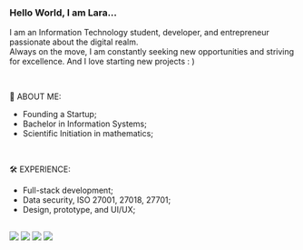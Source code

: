 ### Hello World, I am Lara...

I am an Information Technology student, developer, and entrepreneur passionate about the digital realm.<br> Always on the move, I am constantly seeking new opportunities and striving for excellence. And I love starting new projects : ) 

<br>

🔎 ABOUT ME:

- Founding a Startup;
- Bachelor in Information Systems;
- Scientific Initiation in mathematics;

<br>

🛠️ EXPERIENCE:

- Full-stack development; <br>
- Data security, ISO 27001, 27018, 27701; <br>
- Design, prototype, and UI/UX; <br>

##

<div> 
  <a href="https://larascremin.github.io/" target="_blank"><img src="https://img.shields.io/badge/website-000000?style=for-the-badge&logo=About.me&logoColor=white" target="_blank"></a>
  <a href = "mailto:lscreminmendes@gmail.com"><img src="https://img.shields.io/badge/-Gmail-%23333?style=for-the-badge&logo=gmail&logoColor=white" target="_blank"></a>
  <a href="https://t.me/larascremin" target="_blank"><img src="https://img.shields.io/badge/Telegram-2CA5E0?style=for-the-badge&logo=telegram&logoColor=white" target="_blank"></a> 
  <a href="https://www.linkedin.com/in/lara-mendes-scremin-742076259" target="_blank"><img src="https://img.shields.io/badge/-LinkedIn-%230077B5?style=for-the-badge&logo=linkedin&logoColor=white" target="_blank">
    
</a> 
</div>

